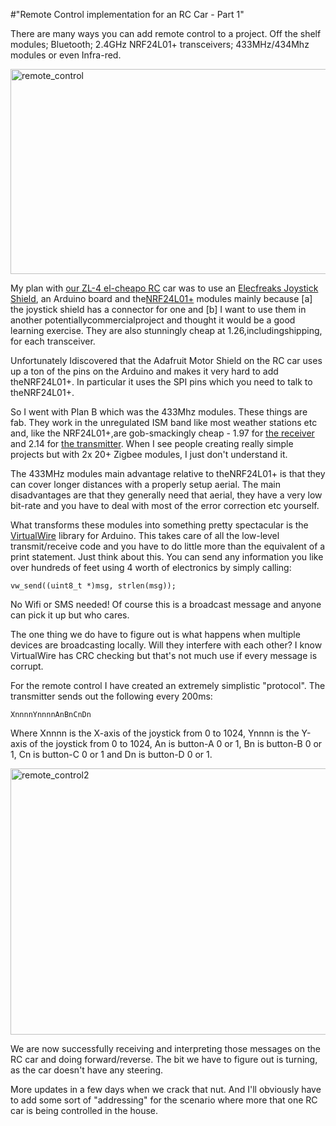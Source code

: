#"Remote Control implementation for an RC Car - Part 1"

There are many ways you can add remote control to a project. Off the shelf modules; Bluetooth; 2.4GHz NRF24L01+ transceivers; 433MHz/434Mhz modules or even Infra-red.

<a href="https://s3-eu-west-1.amazonaws.com/conoroneill.net/wp-content/uploads/2013/05/remote_control.jpg"><img class="aligncenter size-large wp-image-1059" alt="remote_control" src="https://s3-eu-west-1.amazonaws.com/conoroneill.net/wp-content/uploads/2013/05/remote_control-1024x576.jpg" width="584" height="328" /></a>

My plan with <a href="http://conoroneill.net/progress-so-far-with-a-kids-e21-self-assemble-remote-control-car/">our ZL-4 el-cheapo RC</a> car was to use an <a href="http://www.elecfreaks.com/1999.html">Elecfreaks Joystick Shield</a>, an Arduino board and the<a href="http://www.ebay.ie/itm/1X-NRF24L01-2-4GHz-Antenna-Wireless-Transceiver-Module-For-Microcontroller-WST-/271133536748?ssPageName=ADME:L:OC:IE:3160#ht_5792wt_1385">NRF24L01+</a> modules mainly because [a] the joystick shield has a connector for one and [b] I want to use them in another potentiallycommercialproject and thought it would be a good learning exercise. They are also stunningly cheap at 1.26,includingshipping, for each transceiver.

Unfortunately Idiscovered that the Adafruit Motor Shield on the RC car uses up a ton of the pins on the Arduino and makes it very hard to add theNRF24L01+. In particular it uses the SPI pins which you need to talk to theNRF24L01+.

So I went with Plan B which was the 433Mhz modules. These things are fab. They work in the unregulated ISM band like most weather stations etc and, like the NRF24L01+,are gob-smackingly cheap - 1.97 for <a href="http://dx.com/p/diy-433mhz-wireless-receiving-module-for-arduino-green-149252?Utm_rid=73941134&Utm_source=affiliate">the receiver</a> and 2.14 for <a href="http://dx.com/p/433mhz-wireless-transmitter-module-superregeneration-for-arduino-green-149254?Utm_rid=73941134&Utm_source=affiliate">the transmitter</a>. When I see people creating really simple projects but with 2x 20+ Zigbee modules, I just don't understand it.

The 433MHz modules main advantage relative to theNRF24L01+ is that they can cover longer distances with a properly setup aerial. The main disadvantages are that they generally need that aerial, they have a very low bit-rate and you have to deal with most of the error correction etc yourself.

What transforms these modules into something pretty spectacular is the <a href="http://www.airspayce.com/mikem/arduino/">VirtualWire</a> library for Arduino. This takes care of all the low-level transmit/receive code and you have to do little more than the equivalent of a print statement. Just think about this. You can send any information you like over hundreds of feet using 4 worth of electronics by simply calling:
<pre><code class="language-bash">vw_send((uint8_t *)msg, strlen(msg));</code></pre>
No Wifi or SMS needed! Of course this is a broadcast message and anyone can pick it up but who cares.

The one thing we do have to figure out is what happens when multiple devices are broadcasting locally. Will they interfere with each other? I know VirtualWire has CRC checking but that's not much use if every message is corrupt.

For the remote control I have created an extremely simplistic "protocol". The transmitter sends out the following every 200ms:
<pre><code class="language-bash">XnnnnYnnnnAnBnCnDn</code></pre>
Where Xnnnn is the X-axis of the joystick from 0 to 1024, Ynnnn is the Y-axis of the joystick from 0 to 1024, An is button-A 0 or 1, Bn is button-B 0 or 1, Cn is button-C 0 or 1 and Dn is button-D 0 or 1.

<a href="https://s3-eu-west-1.amazonaws.com/conoroneill.net/wp-content/uploads/2013/05/remote_control2.jpg"><img class="aligncenter size-large wp-image-1063" alt="remote_control2" src="https://s3-eu-west-1.amazonaws.com/conoroneill.net/wp-content/uploads/2013/05/remote_control2-1024x748.jpg" width="584" height="426" /></a>

We are now successfully receiving and interpreting those messages on the RC car and doing forward/reverse. The bit we have to figure out is turning, as the car doesn't have any steering.

More updates in a few days when we crack that nut. And I'll obviously have to add some sort of "addressing" for the scenario where more that one RC car is being controlled in the house.